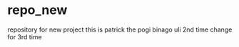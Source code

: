 # repo_new
repository for new project
this is patrick the pogi
binago uli 2nd time
change for 3rd time
